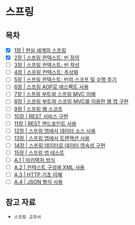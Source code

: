 # 스프링

## 목차

- [x] [1장 | 현실 세계의 스프링](./01_spring_in_the_real_world/README.md)
- [x] [2장 | 스프링 컨텍스트: 빈 정의](./02_spring_context__bean_definitions/README.md)
- [ ] [3장 | 스프링 컨텍스트: 빈 작성](./03_spring_context__bean_construction/README.md)
- [ ] [4장 | 스프링 컨텍스트: 추상화](./04_spring_context__abstractions/README.md)
- [ ] [5장 | 스프링 컨텍스트: 빈의 스코프 및 수명 주기](./05_spring_context__bean_scopes_and_lifecycles/README.md)
- [ ] [6장 | 스프링 AOP로 애스펙트 사용](./06_using_aspects_with_spring_aop/README.md)
- [ ] [7장 | 스프링 부트와 스프링 MVC 이해](./07_understanding_spring_boot_and_spring_mvc/README.md)
- [ ] [8장 | 스프링 부트와 스프링 MVC를 이용한 웹 앱 구현](./08_implementing_web_applications_with_spring_boot_and_spring_mvc/README.md)
- [ ] [9장 | 스프링 웹 스코프](./09_spring_web_scopes/README.md)
- [ ] [10장 | REST 서비스 구현](./10_implementing_rest_services/README.md)
- [ ] [11장 | REST 엔드포인트 사용](./11_using_rest_endpoints/README.md)
- [ ] [12장 | 스프링 앱에서 데이터 소스 사용](./12_using_data_sources_in_spring_applications/README.md)
- [ ] [13장 | 스프링 앱에서 트랜잭션 사용](./13_using_transactions_in_spring_applications/README.md)
- [ ] [14장 | 스프링 데이터로 데이터 영속성 구현](./14_implementing_data_persistence_with_spring_data/README.md)
- [ ] [15장 | 스프링 앱 테스트](./15_testing_spring_applications/README.md)
- [ ] [A.1 | 아키텍처 방식](./A1_architectural_approaches/README.md)
- [ ] [A.2 | 컨텍스트 구성에 XML 사용](./A2_using_xml_for_context_configuration/README.md)
- [ ] [A.3 | HTTP 기초 이해](./A3_understanding_http_basics/README.md)
- [ ] [A.4 | JSON 형식 사용](./A4_using_json_format/README.md)

## 참고 자료
- `스프링 교과서`